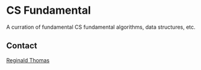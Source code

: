 # CS Fundamental

A curration of fundamental CS fundamental algorithms, data structures, etc.

## Contact
[Reginald Thomas](mailto:reginaldcolethomas@gmail.com)
